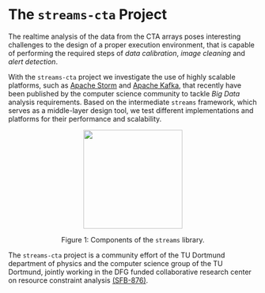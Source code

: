 
The <code>streams-cta</code> Project
====================================

The realtime analysis of the data from the CTA arrays poses interesting
challenges to the design of a proper execution environment, that is capable
of performing the required steps of *data calibration*, *image cleaning* and
*alert detection*.

With the `streams-cta` project we investigate the use of highly scalable platforms,
such as [Apache Storm](http://storm.apache.org) and [Apache Kafka](http://kafka.apache.org), 
that recently have been published by the computer science community to tackle *Big Data*
analysis requirements. Based on the intermediate `streams` framework, which serves 
as a middle-layer design tool, we test different implementations and platforms for 
their performance and scalability.

<div style="margin:auto; border: none; text-align: center;">
   <img style="margin:auto; height: 200px;" src="doc/architecture2.png" />
   <p>Figure 1: Components of the <code>streams</code> library.</p>
</div>


The `streams-cta` project is a community effort of the TU Dortmund department of
physics and the computer science group of the TU Dortmund, jointly working in the
DFG funded collaborative research center on resource constraint analysis [(SFB-876)](http://sfb876.tu-dortmund.de).